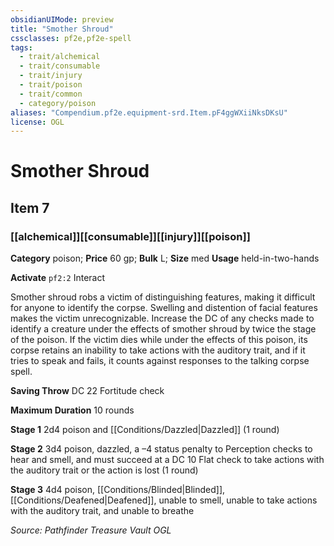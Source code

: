 ```yaml
---
obsidianUIMode: preview
title: "Smother Shroud"
cssclasses: pf2e,pf2e-spell
tags:
  - trait/alchemical
  - trait/consumable
  - trait/injury
  - trait/poison
  - trait/common
  - category/poison
aliases: "Compendium.pf2e.equipment-srd.Item.pF4ggWXiiNksDKsU"
license: OGL
---
```

# Smother Shroud
## Item 7
### [[alchemical]][[consumable]][[injury]][[poison]]

**Category** poison; 
**Price** 60 gp; 
**Bulk** L; **Size** med
**Usage** held-in-two-hands

**Activate** `pf2:2` Interact

Smother shroud robs a victim of distinguishing features, making it difficult for anyone to identify the corpse. Swelling and distention of facial features makes the victim unrecognizable. Increase the DC of any checks made to identify a creature under the effects of smother shroud by twice the stage of the poison. If the victim dies while under the effects of this poison, its corpse retains an inability to take actions with the auditory trait, and if it tries to speak and fails, it counts against responses to the talking corpse spell.

**Saving Throw** DC 22 Fortitude check

**Maximum Duration** 10 rounds

**Stage 1** 2d4 poison and [[Conditions/Dazzled|Dazzled]] (1 round)

**Stage 2** 3d4 poison, dazzled, a –4 status penalty to Perception checks to hear and smell, and must succeed at a DC 10 Flat check to take actions with the auditory trait or the action is lost (1 round)

**Stage 3** 4d4 poison, [[Conditions/Blinded|Blinded]], [[Conditions/Deafened|Deafened]], unable to smell, unable to take actions with the auditory trait, and unable to breathe

*Source: Pathfinder Treasure Vault*
*OGL*